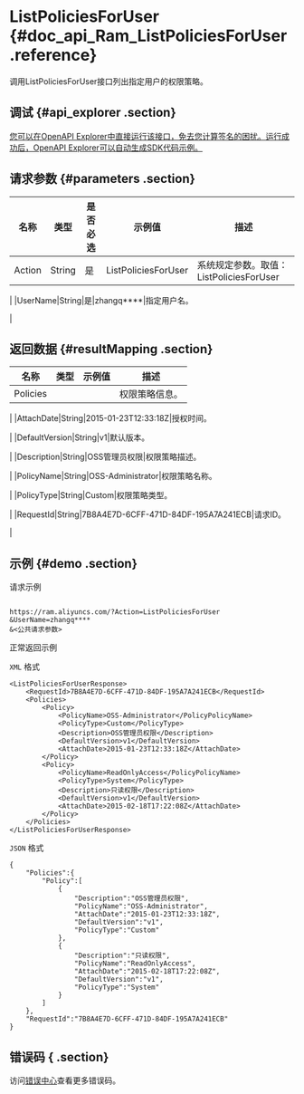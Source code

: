 # ListPoliciesForUser {#doc_api_Ram_ListPoliciesForUser .reference}

调用ListPoliciesForUser接口列出指定用户的权限策略。

## 调试 {#api_explorer .section}

[您可以在OpenAPI Explorer中直接运行该接口，免去您计算签名的困扰。运行成功后，OpenAPI Explorer可以自动生成SDK代码示例。](https://api.aliyun.com/#product=Ram&api=ListPoliciesForUser&type=RPC&version=2015-05-01)

## 请求参数 {#parameters .section}

|名称|类型|是否必选|示例值|描述|
|--|--|----|---|--|
|Action|String|是|ListPoliciesForUser|系统规定参数。取值：ListPoliciesForUser

 |
|UserName|String|是|zhangq\*\*\*\*|指定用户名。

 |

## 返回数据 {#resultMapping .section}

|名称|类型|示例值|描述|
|--|--|---|--|
|Policies| | |权限策略信息。

 |
|AttachDate|String|2015-01-23T12:33:18Z|授权时间。

 |
|DefaultVersion|String|v1|默认版本。

 |
|Description|String|OSS管理员权限|权限策略描述。

 |
|PolicyName|String|OSS-Administrator|权限策略名称。

 |
|PolicyType|String|Custom|权限策略类型。

 |
|RequestId|String|7B8A4E7D-6CFF-471D-84DF-195A7A241ECB|请求ID。

 |

## 示例 {#demo .section}

请求示例

``` {#request_demo}

https://ram.aliyuncs.com/?Action=ListPoliciesForUser
&UserName=zhangq****
&<公共请求参数>

```

正常返回示例

`XML` 格式

``` {#xml_return_success_demo}
<ListPoliciesForUserResponse>
    <RequestId>7B8A4E7D-6CFF-471D-84DF-195A7A241ECB</RequestId>
    <Policies>
        <Policy>
            <PolicyName>OSS-Administrator</PolicyPolicyName>
            <PolicyType>Custom</PolicyType>
            <Description>OSS管理员权限</Description>
            <DefaultVersion>v1</DefaultVersion>
            <AttachDate>2015-01-23T12:33:18Z</AttachDate>
        </Policy>
        <Policy>
            <PolicyName>ReadOnlyAccess</PolicyPolicyName>
            <PolicyType>System</PolicyType>
            <Description>只读权限</Description>
            <DefaultVersion>v1</DefaultVersion>
            <AttachDate>2015-02-18T17:22:08Z</AttachDate>
        </Policy>
    </Policies>
</ListPoliciesForUserResponse>
```

`JSON` 格式

``` {#json_return_success_demo}
{
	"Policies":{
		"Policy":[
			{
				"Description":"OSS管理员权限",
				"PolicyName":"OSS-Administrator",
				"AttachDate":"2015-01-23T12:33:18Z",
				"DefaultVersion":"v1",
				"PolicyType":"Custom"
			},
			{
				"Description":"只读权限",
				"PolicyName":"ReadOnlyAccess",
				"AttachDate":"2015-02-18T17:22:08Z",
				"DefaultVersion":"v1",
				"PolicyType":"System"
			}
		]
	},
	"RequestId":"7B8A4E7D-6CFF-471D-84DF-195A7A241ECB"
}
```

## 错误码 { .section}

访问[错误中心](https://error-center.alibabacloud.com/status/product/Ram)查看更多错误码。

